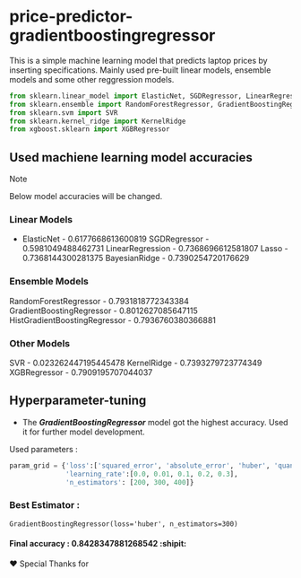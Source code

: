 # price-predictor-gradientboostingregressor

This is a simple machine learning model that predicts laptop prices by inserting specifications. Mainly used pre-built linear models, ensemble models and some other reggression models. 

```python
from sklearn.linear_model import ElasticNet, SGDRegressor, LinearRegression, Lasso, BayesianRidge
from sklearn.ensemble import RandomForestRegressor, GradientBoostingRegressor, HistGradientBoostingRegressor
from sklearn.svm import SVR
from sklearn.kernel_ridge import KernelRidge
from xgboost.sklearn import XGBRegressor
```

## Used machiene learning model accuracies

> [!NOTE]
> Below model accuracies will be changed.

### Linear Models
- ElasticNet - 0.6177668613600819
SGDRegressor - 0.5981049488462731
LinearRegression - 0.7368696612581807
Lasso - 0.7368144300281375
BayesianRidge - 0.7390254720176629

### Ensemble Models
RandomForestRegressor - 0.7931818772343384
GradientBoostingRegressor - 0.8012627085647115
HistGradientBoostingRegressor - 0.7936760380366881

### Other Models
SVR - 0.023262447195445478
KernelRidge - 0.7393279723774349
XGBRegressor  - 0.7909195707044037

## Hyperparameter-tuning

- The ***GradientBoostingRegressor*** model got the highest accuracy. Used it for further model development.

Used parameters :
```python
param_grid = {'loss':['squared_error', 'absolute_error', 'huber', 'quantile'],
              'learning_rate':[0.0, 0.01, 0.1, 0.2, 0.3],
              'n_estimators': [200, 300, 400]}
```

### Best Estimator :
```
GradientBoostingRegressor(loss='huber', n_estimators=300)
```
#### Final accuracy : 0.8428347881268542 :shipit:

❤ Special Thanks for 
